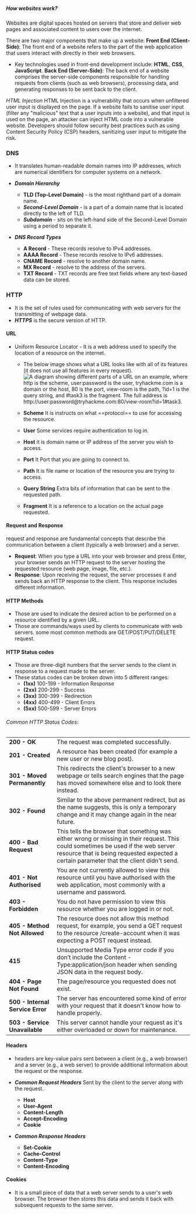 ##### How websites work?
Websites are digital spaces hosted on servers that store and deliver web pages and associated content to users over the internet.

There are two major components that make up a website:
**Front End (Client-Side)**: The front end of a website refers to the part of the web application that users interact with directly in their web browsers.
- Key technologies used in front-end development include: **HTML**, **CSS**, **JavaScript**.
**Back End (Server-Side)**: The back end of a website comprises the server-side components responsible for handling requests from clients (such as web browsers), processing data, and generating responses to be sent back to the client.

*HTML Injection*
HTML Injection is a vulnerability that occurs when unfiltered user input is displayed on the page. If a website fails to sanitise user input (filter any "malicious" text that a user inputs into a website), and that input is used on the page, an attacker can inject HTML code into a vulnerable website.
Developers should follow security best practices such as using Content Security Policy (CSP) headers, sanitizing user input to mitigate the risk.

### DNS
- It translates human-readable domain names into IP addresses, which are numerical identifiers for computer systems on a network. 
-  ***Domain Hierarchy*** 
	- **TLD (Top-Level Domain)** - is the most righthand part of a domain name.
	- ***Second-Level Domain*** - is a part of a domain name that is located directly to the left of TLD.
	- ***Subdomain*** - sits on the left-hand side of the Second-Level Domain using a period to separate it.

- ***DNS Record Types***
	- **A Record** - These records resolve to IPv4 addresses.
	- **AAAA Record** - These records resolve to IPv6 addresses.
	- **CNAME Record** - resolve to another domain name.
	- **MX Record** - resolve to the address of the servers.
	- **TXT Record** - TXT records are free text fields where any text-based data can be stored.
### HTTP
- It is the set of rules used for communicating with web servers for the transmitting of webpage data.
- ***HTTPS*** is the secure version of HTTP.
#### URL
- Uniform Resource Locator - It is a web address used to specify the location of a resource on the internet.
	- The below image shows what a URL looks like with all of its features (it does not use all features in every request).
	![A diagram showing different parts of a URL on an example, where http is the scheme, user:password is the user, tryhackme.com is a domain or the host, 80 is the port, view-room is the path, ?id=1 is the query string, and #task3 is the fragment. The full address is http://user:password@tryhackme.com:80/view-room?id=1#task3.](https://tryhackme-images.s3.amazonaws.com/user-uploads/5c549500924ec576f953d9fc/room-content/34ad66d8b90aaaa35f9536d3b152ea97.png)
	
	- **Scheme** It is instructs on what ==protocol== to use for accessing the resource.
	- **User** Some services require authentication to log in.  
	- **Host** it is domain name or IP address of the server you wish to access.  
	- **Port** It Port that you are going to connect to.
	- **Path** It is file name or location of the resource you are trying to access.  
	- **Query String** Extra bits of information that can be sent to the requested path.
	- **Fragment** It is a reference to a location on the actual page requested.

#### Request and Response
request and response are fundamental concepts that describe the communication between a client (typically a web browser) and a server.
- **Request**: When you type a URL into your web browser and press Enter, your browser sends an HTTP request to the server hosting the requested resource (web page, image, file, etc.).
- **Response**: Upon receiving the request, the server processes it and sends back an HTTP response to the client. This response includes different information.


#### HTTP Methods
- Those are used to indicate the desired action to be performed on a resource identified by a given URL.
- Those are commands/ways used by clients to communicate with web servers. some most common methods are GET/POST/PUT/DELETE request.

#### HTTP Status codes
- Those are three-digit numbers that the server sends to the client in response to a request made to the server.
- These status codes can be broken down into 5 different ranges:
	- **(1xx)** 100-199 - Information Response
	- **(2xx)** 200-299 - Success
	- **(3xx)** 300-399 - Redirection
	- **(4xx)** 400-499 - Client Errors
	- **(5xx)** 500-599 - Server Errors

###### Common HTTP Status Codes:

|                                  |                                                                                                                                                                                                                               |
| -------------------------------- | ----------------------------------------------------------------------------------------------------------------------------------------------------------------------------------------------------------------------------- |
| **200 - OK**                     | The request was completed successfully.                                                                                                                                                                                       |
| **201 - Created**                | A resource has been created (for example a new user or new blog post).                                                                                                                                                        |
| **301 - Moved Permanently**      | This redirects the client's browser to a new webpage or tells search engines that the page has moved somewhere else and to look there instead.                                                                                |
| **302 - Found**                  | Similar to the above permanent redirect, but as the name suggests, this is only a temporary change and it may change again in the near future.                                                                                |
| **400 - Bad Request**            | This tells the browser that something was either wrong or missing in their request. This could sometimes be used if the web server resource that is being requested expected a certain parameter that the client didn't send. |
| **401 - Not Authorised**         | You are not currently allowed to view this resource until you have authorised with the web application, most commonly with a username and password.                                                                           |
| **403 - Forbidden**              | You do not have permission to view this resource whether you are logged in or not.                                                                                                                                            |
| **405 - Method Not Allowed**     | The resource does not allow this method request, for example, you send a GET request to the resource /create-account when it was expecting a POST request instead.                                                            |
| **415**                          | Unsupported Media Type error code if you don’t include the Content -Type:application/json header when sending JSON data in the request body.                                                                                  |
| **404 - Page Not Found**         | The page/resource you requested does not exist.                                                                                                                                                                               |
| **500 - Internal Service Error** | The server has encountered some kind of error with your request that it doesn't know how to handle properly.                                                                                                                  |
| **503 - Service Unavailable**    | This server cannot handle your request as it's either overloaded or down for maintenance.                                                                                                                                     |

#### Headers
- headers are key-value pairs sent between a client (e.g., a web browser) and a server (e.g., a web server) to provide additional information about the request or the response.

- ***Common Request Headers*** 
	Sent by the client to the server along with the request.
	- **Host**
	- **User-Agent**
	- **Content-Length**
	- **Accept-Encoding**
	- **Cookie**
- ***Common Response Headers***
	- **Set-Cookie**
	- **Cache-Control**
	- **Content-Type**
	- **Content-Encoding**
	
#### Cookies
- It is a small piece of data that a web server sends to a user's web browser. The browser then stores this data and sends it back with subsequent requests to the same server.

